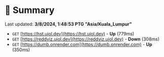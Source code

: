 # 📖 Summary
Last updated: **3/8/2024, 1:48:53 PTG "Asia/Kuala_Lumpur"**

- `GET` [https://hst.ujol.dev](https://hst.ujol.dev) - **Up** (779ms)
- `GET` [https://reddviz.ujol.dev](https://reddviz.ujol.dev) - **Down** (308ms)
- `GET` [https://dumb.onrender.com](https://dumb.onrender.com) - **Up** (350ms)
